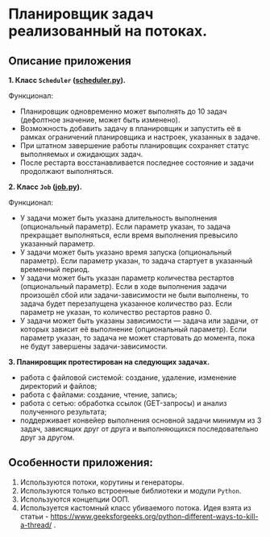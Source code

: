 # Планировщик задач реализованный на потоках.

## Описание приложения

**1. Класс `Scheduler` ([scheduler.py](scheduler.py)).**

Функционал:
- Планировщик одновременно может выполнять до 10 задач (дефолтное значение, может быть изменено).
- Возможность добавить задачу в планировщик и запустить её в рамках ограничений планировщика и настроек, указанных в задаче.
- При штатном завершение работы планировщик сохраняет статус выполняемых и ожидающих задач.
- После рестарта восстанавливается последнее состояние и задачи продолжают выполняться.

**2. Класс `Job` ([job.py](job.py)).**

Функционал:
- У задачи может быть указана длительность выполнения (опциональный параметр). Если параметр указан, то задача прекращает выполняться, если время выполнения превысило указанный параметр.
- У задачи может быть указано время запуска (опциональный параметр). Если параметр указан, то задача стартует в указанный временный период.
- У задачи может быть указан параметр количества рестартов (опциональный параметр). Если в ходе выполнения задачи произошёл сбой или задачи-зависимости не были выполнены, то задача будет перезапущена указанное количество раз. Если параметр не указан, то количество рестартов равно 0.
- У задачи может быть указаны зависимости — задача или задачи, от которых зависит её выполнение (опциональный параметр). Если параметр указан, то задача не может стартовать до момента, пока не будут завершены задачи-зависимости.


**3. Планировщик протестирован на следующих задачах.**

- работа с файловой системой: создание, удаление, изменение директорий и файлов;
- работа с файлами: создание, чтение, запись;
- работа с сетью: обработка ссылок (GET-запросы) и анализ полученного результата;
- поддерживает конвейер выполнения основной задачи минимум из 3 задач, зависящих друг от друга и выполняющихся последовательно друг за другом.

## Особенности приложения:

1. Используются потоки, корутины и генераторы.
2. Используются только встроенные библиотеки и модули `Python`.
3. Используются концепции ООП.
4. Используется кастомный класс убиваемого потока. Идея взята из статьи - https://www.geeksforgeeks.org/python-different-ways-to-kill-a-thread/ .
